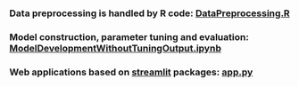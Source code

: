 ### Data preprocessing is handled by R code: [DataPreprocessing.R](DataPreprocessing.R)
### Model construction, parameter tuning and evaluation: [ModelDevelopmentWithoutTuningOutput.ipynb](ModelDevelopmentWithoutTuningOutput.ipynb)
### Web applications based on [streamlit](https://github.com/streamlit/streamlit) packages: [app.py](app.py)
